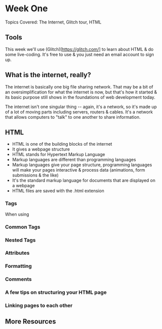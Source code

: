 # Week One

Topics Covered: The Internet, Glitch tour, HTML

## Tools

This week we'll use (Glitch)[https://glitch.com/] to learn about HTML & do some live-coding. It's free to use & you just need an email account to sign up.

## What is the internet, really?

The internet is basically one big file sharing network. That may be a bit of an oversimplification for what the internet is now, but that's how it started & its basic purpose still shows in the foundations of web development today.

The internet isn't one singular thing -- again, it's a network, so it's made up of a lot of moving parts including servers, routers & cables. It's a network that allows computers to "talk" to one another to share information.

## HTML

- HTML is one of the building blocks of the internet
- It gives a webpage structure
- HTML stands for Hypertext Markup Language
- Markup languages are different than programming languages
- Markup languages give your page structure, programming languages will make your pages interactive & process data (animations, form submissions & the like)
- It's the standard markup language for documents that are displayed on a webpage
- HTML files are saved with the .html extension

### Tags

When using

### Common Tags

### Nested Tags

### Attributes

### Formatting

### Comments

### A few tips on structuring your HTML page

### Linking pages to each other

## More Resources
